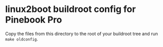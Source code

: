 linux2boot buildroot config for Pinebook Pro
============================================

Copy the files from this directory to the root of your buildroot tree
and run `make oldconfig`.
